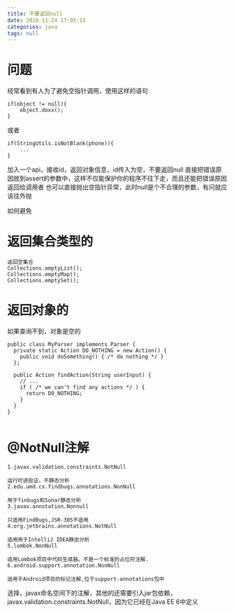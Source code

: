```yaml
---
title: 不要返回null
date: 2016-11-24 17:05:13
categories: java
tags: null
---
```


# 问题
经常看到有人为了避免空指针调用，使用这样的语句
```
if(object != null){
    object.doxx();
}
```
或者
```
if(StringUtils.isNotBlank(phone)){
    ...
}
```
<!--more-->
加入一个api，接收id，返回对象信息，id传入为空，不要返回null
直接把错误原因放到assert的参数中，这样不仅能保护你的程序不往下走，而且还能把错误原因返回给调用者
也可以直接抛出空指针异常，此时null是个不合理的参数，有问就应该往外抛

如何避免
# 返回集合类型的
```
返回空集合
Collections.emptyList();
Collections.emptyMap();
Collections.emptySet();
```

# 返回对象的
如果查询不到，对象是空的
```
public class MyParser implements Parser {
  private static Action DO_NOTHING = new Action() {
    public void doSomething() { /* do nothing */ }
  };
 
  public Action findAction(String userInput) {
    // ...
    if ( /* we can't find any actions */ ) {
      return DO_NOTHING;
    }
  }
}


```

# @NotNull注解
```
1.javax.validation.constraints.NotNull
 
运行时进验证，不静态分析
2.edu.umd.cs.findbugs.annotations.NonNull
 
用于finbugs和Sonar静态分析
3.javax.annotation.Nonnull
 
只适用FindBugs,JSR-305不适用
4.org.jetbrains.annotations.NotNull
 
适用用于IntelliJ IDEA静态分析
5.lombok.NonNull
 
适用Lombok项目中代码生成器。不是一个标准的占位符注解.
6.android.support.annotation.NonNull
 
适用于Android项目的标记注解,位于support-annotations包中
```
选择，javax命名空间下的注解，其他的还需要引入jar包依赖，
javax.validation.constraints.NotNull，因为它已经在Java EE 6中定义


